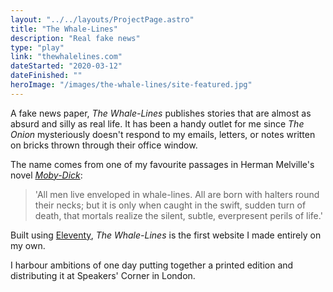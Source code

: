 ```yaml
---
layout: "../../layouts/ProjectPage.astro"
title: "The Whale-Lines"
description: "Real fake news"
type: "play"
link: "thewhalelines.com"
dateStarted: "2020-03-12"
dateFinished: ""
heroImage: "/images/the-whale-lines/site-featured.jpg"
---
```


A fake news paper, _The Whale-Lines_ publishes stories that are almost as absurd and silly as real life. It has been a handy outlet for me since _The Onion_ mysteriously doesn't respond to my emails, letters, or notes written on bricks thrown through their office window.

The name comes from one of my favourite passages in Herman Melville's novel [_Moby-Dick_](https://www.gutenberg.org/ebooks/2701):

> 'All men live enveloped in whale-lines. All are born with halters round their necks; but it is only when caught in the swift, sudden turn of death, that mortals realize the silent, subtle, everpresent perils of life.'

Built using [Eleventy](https://www.11ty.dev/), _The Whale-Lines_ is the first website I made entirely on my own.

I harbour ambitions of one day putting together a printed edition and distributing it at Speakers' Corner in London.
